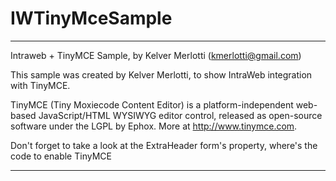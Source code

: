 # IWTinyMceSample

******************************************************************************
Intraweb + TinyMCE Sample, by Kelver Merlotti (kmerlotti@gmail.com)

This sample was created by Kelver Merlotti, to show IntraWeb integration with TinyMCE.
  
TinyMCE (Tiny Moxiecode Content Editor) is a platform-independent web-based JavaScript/HTML WYSIWYG editor control, released as open-source software under the LGPL by Ephox. More at http://www.tinymce.com.

Don't forget to take a look at the ExtraHeader form's property, where's the code to enable TinyMCE

******************************************************************************
